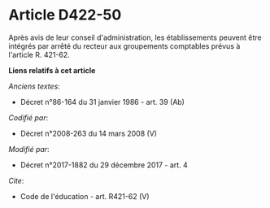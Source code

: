 # Article D422-50

Après avis de leur conseil d'administration, les établissements peuvent être intégrés par arrêté du recteur aux groupements
comptables prévus à l'article R. 421-62.

**Liens relatifs à cet article**

_Anciens textes_:

  - Décret n°86-164 du 31 janvier 1986 - art. 39 (Ab)

_Codifié par_:

  - Décret n°2008-263 du 14 mars 2008 (V)

_Modifié par_:

  - Décret n°2017-1882 du 29 décembre 2017 - art. 4

_Cite_:

  - Code de l'éducation - art. R421-62 (V)
